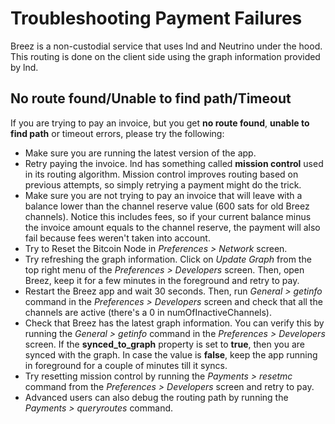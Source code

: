 # Troubleshooting Payment Failures

Breez is a non-custodial service that uses lnd and Neutrino under the hood.
This routing is done on the client side using the graph information provided by lnd. 

## No route found/Unable to find path/Timeout
If you are trying to pay an invoice, but you get **no route found**, **unable to find path** or timeout errors, please try the following:
* Make sure you are running the latest version of the app.
* Retry paying the invoice. lnd has something called **mission control** used in its routing algorithm. Mission control improves routing based on previous attempts, so simply retrying a payment might do the trick. 
* Make sure you are not trying to pay an invoice that will leave with a balance lower than the channel reserve value (600 sats for old Breez channels). Notice this includes fees, so if your current balance minus the invoice amount equals to the channel reserve, the payment will also fail because fees weren't taken into account.
* Try to Reset the Bitcoin Node in _Preferences > Network_ screen.
* Try refreshing the graph information. Click on _Update Graph_ from the top right menu of the _Preferences > Developers_ screen. Then, open Breez, keep it for a few minutes in the foreground and retry to pay. 
* Restart the Breez app and wait 30 seconds. Then, run _General > getinfo_ command in the _Preferences > Developers_ screen and check that all the channels are active (there's a 0 in numOfInactiveChannels).
* Check that Breez has the latest graph information. You can verify this by running the _General > getinfo_ command in the _Preferences > Developers_ screen. If the **synced_to_graph** property is set to **true**, then you are synced with the graph. In case the value is **false**, keep the app running in foreground for a couple of minutes till it syncs.
* Try resetting mission control by running the _Payments > resetmc_ command from the _Preferences > Developers_ screen and retry to pay.   
* Advanced users can also debug the routing path by running the _Payments > queryroutes_ command. 
